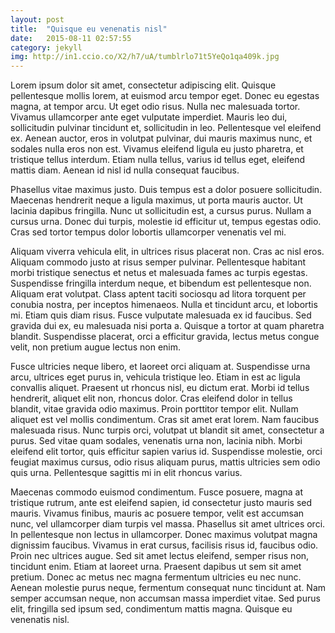 ```yaml
---
layout: post
title:  "Quisque eu venenatis nisl"
date:   2015-08-11 02:57:55
category: jekyll
img: http://in1.ccio.co/X2/h7/uA/tumblrlo71t5YeQo1qa409k.jpg
---
```


Lorem ipsum dolor sit amet, consectetur adipiscing elit. Quisque pellentesque mollis lorem, at euismod arcu tempor eget. Donec eu egestas magna, at tempor arcu. Ut eget odio risus. Nulla nec malesuada tortor. Vivamus ullamcorper ante eget vulputate imperdiet. Mauris leo dui, sollicitudin pulvinar tincidunt et, sollicitudin in leo. Pellentesque vel eleifend ex. Aenean auctor, eros in volutpat pulvinar, dui mauris maximus nunc, et sodales nulla eros non est. Vivamus eleifend ligula eu justo pharetra, et tristique tellus interdum. Etiam nulla tellus, varius id tellus eget, eleifend mattis diam. Aenean id nisl id nulla consequat faucibus.

Phasellus vitae maximus justo. Duis tempus est a dolor posuere sollicitudin. Maecenas hendrerit neque a ligula maximus, ut porta mauris auctor. Ut lacinia dapibus fringilla. Nunc ut sollicitudin est, a cursus purus. Nullam a cursus urna. Donec dui turpis, molestie id efficitur ut, tempus egestas odio. Cras sed tortor tempus dolor lobortis ullamcorper venenatis vel mi.

Aliquam viverra vehicula elit, in ultrices risus placerat non. Cras ac nisl eros. Aliquam commodo justo at risus semper pulvinar. Pellentesque habitant morbi tristique senectus et netus et malesuada fames ac turpis egestas. Suspendisse fringilla interdum neque, et bibendum est pellentesque non. Aliquam erat volutpat. Class aptent taciti sociosqu ad litora torquent per conubia nostra, per inceptos himenaeos. Nulla et tincidunt arcu, et lobortis mi. Etiam quis diam risus. Fusce vulputate malesuada ex id faucibus. Sed gravida dui ex, eu malesuada nisi porta a. Quisque a tortor at quam pharetra blandit. Suspendisse placerat, orci a efficitur gravida, lectus metus congue velit, non pretium augue lectus non enim.

Fusce ultricies neque libero, et laoreet orci aliquam at. Suspendisse urna arcu, ultrices eget purus in, vehicula tristique leo. Etiam in est ac ligula convallis aliquet. Praesent ut rhoncus nisl, eu dictum erat. Morbi id tellus hendrerit, aliquet elit non, rhoncus dolor. Cras eleifend dolor in tellus blandit, vitae gravida odio maximus. Proin porttitor tempor elit. Nullam aliquet est vel mollis condimentum. Cras sit amet erat lorem. Nam faucibus malesuada risus. Nunc turpis orci, volutpat ut blandit sit amet, consectetur a purus. Sed vitae quam sodales, venenatis urna non, lacinia nibh. Morbi eleifend elit tortor, quis efficitur sapien varius id. Suspendisse molestie, orci feugiat maximus cursus, odio risus aliquam purus, mattis ultricies sem odio quis urna. Pellentesque sagittis mi in elit rhoncus varius.

Maecenas commodo euismod condimentum. Fusce posuere, magna at tristique rutrum, ante est eleifend sapien, id consectetur justo mauris sed mauris. Vivamus finibus, mauris ac posuere tempor, velit est accumsan nunc, vel ullamcorper diam turpis vel massa. Phasellus sit amet ultrices orci. In pellentesque non lectus in ullamcorper. Donec maximus volutpat magna dignissim faucibus. Vivamus in erat cursus, facilisis risus id, faucibus odio. Proin nec ultrices augue. Sed sit amet lectus eleifend, semper risus non, tincidunt enim. Etiam at laoreet urna. Praesent dapibus ut sem sit amet pretium. Donec ac metus nec magna fermentum ultricies eu nec nunc. Aenean molestie purus neque, fermentum consequat nunc tincidunt at. Nam semper accumsan neque, non accumsan massa imperdiet vitae. Sed purus elit, fringilla sed ipsum sed, condimentum mattis magna. Quisque eu venenatis nisl.
